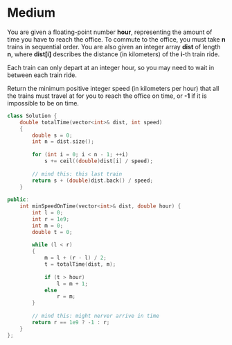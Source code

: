 # Medium

You are given a floating-point number **hour**, representing the amount of time you have to reach the office. To commute to the office, you must take **n** trains in sequential order. You are also given an integer array **dist** of length **n**, where **dist[i]** describes the distance (in kilometers) of the **i**-th train ride.

Each train can only depart at an integer hour, so you may need to wait in between each train ride.

Return the minimum positive integer speed (in kilometers per hour) that all the trains must travel at for you to reach the office on time, or **-1** if it is impossible to be on time.

```cpp
class Solution {
    double totalTime(vector<int>& dist, int speed)
    {
        double s = 0;
        int n = dist.size();
        
        for (int i = 0; i < n - 1; ++i)
            s += ceil((double)dist[i] / speed);
        
        // mind this: this last train 
        return s + (double)dist.back() / speed;
    }
    
public:
    int minSpeedOnTime(vector<int>& dist, double hour) {
        int l = 0;
        int r = 1e9;
        int m = 0;
        double t = 0;
        
        while (l < r)
        {
            m = l + (r - l) / 2;
            t = totalTime(dist, m);
            
            if (t > hour)
                l = m + 1;
            else
                r = m;
        }
        
        // mind this: might nerver arrive in time
        return r == 1e9 ? -1 : r;
    }
};
```
